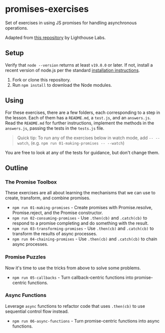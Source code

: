 # promises-exercises

Set of exercises in using JS promises for handling asynchronous operations.

Adapted from [this repository](https://github.com/lighthouse-labs/promises-exercises) by Lighthouse Labs.

## Setup

Verify that `node --version` returns at least `v19.0.0` or later.
If not, install a recent version of node.js per the standard [installation instructions](https://nodejs.org/en/download/package-manager).

1. Fork or clone this repository.
2. Run `npm install` to download the Node modules.

## Using

For these exercises, there are a few folders, each corresponding to a step in the lesson. Each of them has a `README.md`, a `test.js`, and an `answers.js`.  Read the `README.md` for further instructions, implement the methods in the `answers.js`, passing the tests in the `tests.js` file.

> Quick tip:  To run any of the exercises below in watch mode, add `-- --watch`, (e.g. `npm run 01-making-promises -- --watch`)

You are free to look at any of the tests for guidance, but don't change them.

## Outline

### The Promise Toolbox

These exercises are all about learning the mechanisms that we can use to create, transform, and combine promises.

* `npm run 01-making-promises` - Create promises with Promise.resolve, Promise.reject, and the Promise constructor.
* `npm run 02-consuming-promises` - Use `.then(cb)` and `.catch(cb)` to respond to a promise completing and do something with the result.
* `npm run 03-transforming-promises` - Use `.then(cb)` and `.catch(cb)` to transform the results of async processes.
* `npm run 04-chaining-promises` - Use `.then(cb)` and `.catch(cb)` to chain async processes.

### Promise Puzzles

Now it's time to use the tricks from above to solve some problems.

* `npm run 05-callbacks` - Turn callback-centric functions into promise-centric functions.

### Async Functions

Leverage `async` functions to refactor code that uses `.then(cb)` to use sequential control flow instead.

* `npm run 06-async-functions` - Turn promise-centric functions into async functions.